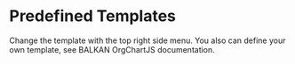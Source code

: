# Predefined Templates
Change the template with the top right side menu.
You also can define your own template, see BALKAN OrgChartJS documentation.

